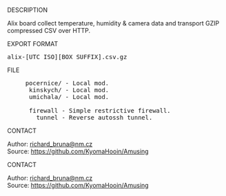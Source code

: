 
DESCRIPTION

Alix board collect temperature, humidity & camera data and transport GZIP compressed CSV over HTTP.

EXPORT FORMAT

<pre>
alix-[UTC ISO][BOX SUFFIX].csv.gz
</pre>

FILE
<pre>
     pocernice/ - Local mod.
      kinskych/ - Local mod.
      umichala/ - Local mod.

      firewall - Simple restrictive firewall.
        tunnel - Reverse autossh tunnel.
</pre>

CONTACT

Author: richard_bruna@nm.cz<br>
Source: https://github.com/KyomaHooin/Amusing

CONTACT

Author: richard_bruna@nm.cz<br>
Source: https://github.com/KyomaHooin/Amusing
